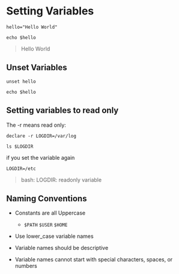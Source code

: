 # Setting Variables

`hello="Hello World"`

`echo $hello`

> Hello World

## Unset Variables

`unset hello`

`echo $hello`

## Setting variables to read only

The -r means read only:

`declare -r LOGDIR=/var/log`

`ls $LOGDIR`

if you set the variable again

`LOGDIR=/etc`

> bash: LOGDIR: readonly variable


## Naming Conventions

- Constants are all Uppercase
  - `$PATH` `$USER` `$HOME`

- Use lower_case variable names
- Variable names should be descriptive
- Variable names cannot start with special characters, spaces, or numbers